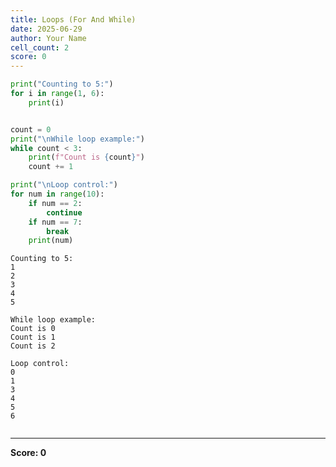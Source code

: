 ```yaml
---
title: Loops (For And While)
date: 2025-06-29
author: Your Name
cell_count: 2
score: 0
---
```


```python
print("Counting to 5:")
for i in range(1, 6):
    print(i)


count = 0
print("\nWhile loop example:")
while count < 3:
    print(f"Count is {count}")
    count += 1

print("\nLoop control:")
for num in range(10):
    if num == 2:
        continue  
    if num == 7:
        break     
    print(num)
```

    Counting to 5:
    1
    2
    3
    4
    5
    
    While loop example:
    Count is 0
    Count is 1
    Count is 2
    
    Loop control:
    0
    1
    3
    4
    5
    6



```python

```


---
**Score: 0**